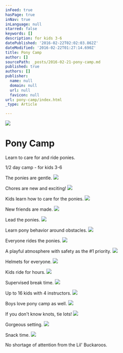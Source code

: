 ```yaml
---
inFeed: true
hasPage: true
inNav: true
inLanguage: null
starred: false
keywords: []
description: for kids 3-6
datePublished: '2016-02-22T02:02:03.862Z'
dateModified: '2016-02-22T01:27:14.690Z'
title: Pony Camp
author: []
sourcePath: _posts/2016-02-21-pony-camp.md
published: true
authors: []
publisher:
  name: null
  domain: null
  url: null
  favicon: null
url: pony-camp/index.html
_type: Article

---
```

![](https://the-grid-user-content.s3-us-west-2.amazonaws.com/669ea010-d874-4c4c-9f86-0b42c05ded25.jpg)

# Pony Camp

Learn to care for and ride ponies.

1/2 day camp - for kids 3-6

The ponies are gentle.
![](https://the-grid-user-content.s3-us-west-2.amazonaws.com/957798fc-863e-4470-9595-fca442d3b689.jpg)

Chores are new and exciting!
![](https://the-grid-user-content.s3-us-west-2.amazonaws.com/2b284d9a-3623-4602-8b2f-a90656fdfd3d.jpg)

Kids learn how to care for the ponies.
![](https://the-grid-user-content.s3-us-west-2.amazonaws.com/ab2336c1-eeed-4fd8-bbe8-31f633cd0187.jpg)

New friends are made.
![](https://the-grid-user-content.s3-us-west-2.amazonaws.com/979298f8-96e0-4214-8daa-1e45c60c68dd.jpg)

Lead the ponies.
![](https://the-grid-user-content.s3-us-west-2.amazonaws.com/dee145f9-9263-4230-899d-5f21c71543ec.jpg)

Learn pony behavior around obstacles.
![](https://the-grid-user-content.s3-us-west-2.amazonaws.com/d7e3cea3-0d6d-48f7-a7f9-0b7d153ba176.jpg)

Everyone rides the ponies.
![](https://the-grid-user-content.s3-us-west-2.amazonaws.com/f2c02c13-a55b-4569-9380-274324e0b86e.jpg)

A playful atmosphere with safety as the \#1 priority.
![](https://the-grid-user-content.s3-us-west-2.amazonaws.com/dfb5c935-0ab9-4854-a1ea-0094efd8f79b.jpg)

Helmets for everyone.  ![](https://the-grid-user-content.s3-us-west-2.amazonaws.com/4a3afab5-1c6d-4761-bafd-b25754580fc5.jpg)

Kids ride for hours.
![](https://the-grid-user-content.s3-us-west-2.amazonaws.com/4b896782-ae96-4658-b920-7fb02125091a.jpg)

Supervised break time.
![](https://the-grid-user-content.s3-us-west-2.amazonaws.com/968bb24f-6b6f-4a15-867f-59cda3f9c7a3.jpg)

Up to 16 kids with 4 instructors.
![](https://the-grid-user-content.s3-us-west-2.amazonaws.com/96fb09af-5117-4216-a246-9f34e5364c87.jpg)

Boys love pony camp as well.
![](https://the-grid-user-content.s3-us-west-2.amazonaws.com/b88a8b0e-0179-4ceb-94b3-4a722d20f497.jpg)

If you don't know knots, tie lots!
![](https://the-grid-user-content.s3-us-west-2.amazonaws.com/250c2b90-0847-4c7c-b41c-6e1586f24498.jpg)

Gorgeous setting.
![](https://the-grid-user-content.s3-us-west-2.amazonaws.com/9ae89f3c-c168-4d0e-9ddf-bef23f45e1d2.jpg)

Snack time.
![](https://the-grid-user-content.s3-us-west-2.amazonaws.com/5c6f88ec-3334-4667-ab1a-6424afb517cc.jpg)

No shortage of attention from the Lil' Buckaroos.